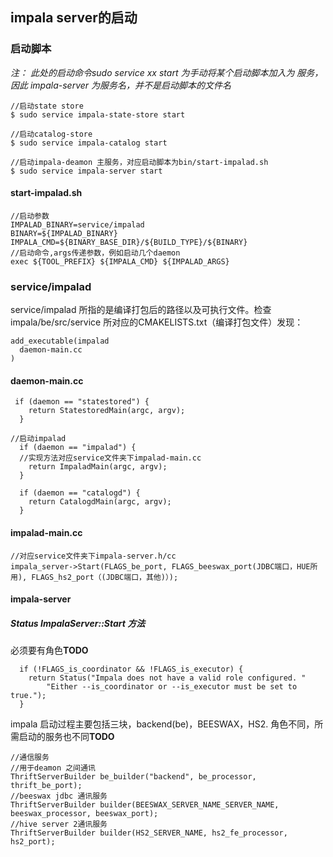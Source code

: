 ## impala server的启动
### 启动脚本

*注： 此处的启动命令sudo service xx start 为手动将某个启动脚本加入为
服务，因此 impala-server 为服务名，并不是启动脚本的文件名*
````
//启动state store
$ sudo service impala-state-store start

//启动catalog-store
$ sudo service impala-catalog start

//启动impala-deamon 主服务，对应启动脚本为bin/start-impalad.sh
$ sudo service impala-server start

````
#### start-impalad.sh 
````
//启动参数
IMPALAD_BINARY=service/impalad
BINARY=${IMPALAD_BINARY}
IMPALA_CMD=${BINARY_BASE_DIR}/${BUILD_TYPE}/${BINARY}
//启动命令,args传递参数，例如启动几个daemon
exec ${TOOL_PREFIX} ${IMPALA_CMD} ${IMPALAD_ARGS}

````

### service/impalad
service/impalad 所指的是编译打包后的路径以及可执行文件。检查impala/be/src/service
所对应的CMAKELISTS.txt（编译打包文件）发现：
````
add_executable(impalad
  daemon-main.cc
)
````
#### daemon-main.cc
````
 if (daemon == "statestored") {
    return StatestoredMain(argc, argv);
  }

//启动impalad
  if (daemon == "impalad") {
  //实现方法对应service文件夹下impalad-main.cc
    return ImpaladMain(argc, argv);
  }

  if (daemon == "catalogd") {
    return CatalogdMain(argc, argv);
  }
````

#### impalad-main.cc
````
//对应service文件夹下impala-server.h/cc
impala_server->Start(FLAGS_be_port, FLAGS_beeswax_port(JDBC端口，HUE所用), FLAGS_hs2_port（(JDBC端口，其他)）);
````

#### impala-server
##### Status ImpalaServer::Start 方法

必须要有角色**TODO**
````
  if (!FLAGS_is_coordinator && !FLAGS_is_executor) {
    return Status("Impala does not have a valid role configured. "
        "Either --is_coordinator or --is_executor must be set to true.");
  }
````

impala 启动过程主要包括三块，backend(be)，BEESWAX，HS2.
角色不同，所需启动的服务也不同**TODO**
````
//通信服务
//用于deamon 之间通讯
ThriftServerBuilder be_builder("backend", be_processor, thrift_be_port);
//beeswax jdbc 通讯服务
ThriftServerBuilder builder(BEESWAX_SERVER_NAME_SERVER_NAME, beeswax_processor, beeswax_port);
//hive server 2通讯服务
ThriftServerBuilder builder(HS2_SERVER_NAME, hs2_fe_processor, hs2_port);
````
